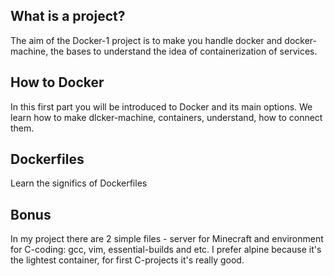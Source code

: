 ## What is a project?

The aim of the Docker-1 project is to make you handle docker and docker-machine, the
bases to understand the idea of containerization of services.

## How to Docker

In this first part you will be introduced to Docker and its main options. We learn how to make dlcker-machine, containers, understand, how to connect them.

## Dockerfiles

Learn the significs of Dockerfiles

## Bonus

In my project there are 2 simple files - server for Minecraft and environment for C-coding: gcc, vim, essential-builds and etc. I prefer alpine because it's the lightest container, for first C-projects it's really good.
